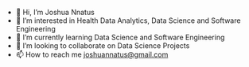 - 👋 Hi, I’m Joshua Nnatus
- 👀 I’m interested in Health Data Analytics, Data Science and Software Engineering
- 🌱 I’m currently learning Data Science and Software Engineering
- 💞️ I’m looking to collaborate on Data Science Projects
- 📫 How to reach me joshuannatus@gmail.com

<!---
joshuannatus/joshuannatus is a ✨ special ✨ repository because its `README.md` (this file) appears on your GitHub profile.
You can click the Preview link to take a look at your changes.
--->
